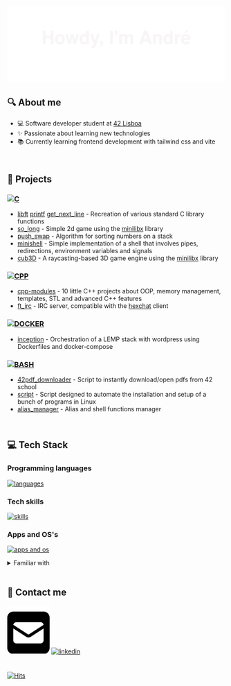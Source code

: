 
[![Header](assets/header.svg)](https://capsule-render.vercel.app/)
<!-- https://capsule-render.vercel.app/api?type=waving&height=300&color=gradient&text=Howdy,%20I%27m%20Andr%C3%A9&animation=fadeIn -->

## 🔍 About me
- 💻 Software developer student at [42 Lisboa](http://www.42lisboa.com)
- ✨ Passionate about learning new technologies
- 📚 Currently learning frontend development with tailwind css and vite

<br />

## 🌱 Projects

### [![C](https://skillicons.dev/icons?i=c)](https://github.com/andrexandre?tab=repositories&q=&type=&language=c&sort=)

- [libft](https://github.com/andrexandre/libft) [printf](https://github.com/andrexandre/ft_printf) [get_next_line](https://github.com/andrexandre/get_next_line) - Recreation of various standard C library functions
- [so_long](https://github.com/andrexandre/so_long) - Simple 2d game using the [minilibx](https://github.com/42Paris/minilibx-linux) library
- [push_swap](https://github.com/andrexandre/push_swap) - Algorithm for sorting numbers on a stack
- [minishell](https://github.com/andrexandre/minishell) - Simple implementation of a shell that involves pipes, redirections, environment variables and signals
- [cub3D](https://github.com/andrexandre/cub3D) - A raycasting-based 3D game engine using the [minilibx](https://github.com/42Paris/minilibx-linux) library

### [![CPP](https://skillicons.dev/icons?i=cpp)](https://github.com/andrexandre?tab=repositories&q=&type=&language=c%2B%2B&sort=)

- [cpp-modules](https://github.com/andrexandre/cpp-modules) - 10 little C++ projects about OOP, memory management, templates, STL and advanced C++ features
- [ft_irc](https://github.com/andrexandre/ft_irc) - IRC server, compatible with the [hexchat](https://hexchat.github.io) client

### [![DOCKER](https://skillicons.dev/icons?i=docker)](https://github.com/andrexandre?tab=repositories&q=&type=&language=dockerfile&sort=)

- [inception](https://github.com/andrexandre/inception) - Orchestration of a LEMP stack with wordpress using Dockerfiles and docker-compose

### [![BASH](https://skillicons.dev/icons?i=bash)](https://github.com/andrexandre?tab=repositories&q=&type=&language=shell&sort=)

- [42pdf_downloader](https://github.com/andrexandre/42pdf_downloader) - Script to instantly download/open pdfs from 42 school
- [script](https://github.com/andrexandre/script) - Script designed to automate the installation and setup of a bunch of programs in Linux
- [alias_manager](https://github.com/andrexandre/alias_manager) - Alias and shell functions manager

<br />

## 💻 Tech Stack
### Programming languages
[![languages](https://skillicons.dev/icons?i=c,cpp,bash)](https://skillicons.dev)

### Tech skills
[![skills](https://skillicons.dev/icons?i=git,linux,md)](https://skillicons.dev)

### Apps and OS's
[![apps and os](https://skillicons.dev/icons?i=github,vscode,SPACE,ubuntu,windows)](https://skillicons.dev)

<details>
<summary>Familiar with</summary>

<br />

[![familiar with](https://skillicons.dev/icons?i=wordpress,nginx,mysql,css,tailwind,bootstrap,html,js,ts,npm,vite,githubactions&perline=3)](https://skillicons.dev)

</details>

<br />

## 💬 Contact me
[![Email](assets/square-envelope.svg)](mailto:analexan@student.42lisboa.com)
[![linkedin](https://skillicons.dev/icons?i=linkedin)](https://www.linkedin.com/in/andre-alexandre---/)

#
[![Hits](https://hits.seeyoufarm.com/api/count/incr/badge.svg?url=https%3A%2F%2Fgithub.com%2Fandrexandre&count_bg=%233DC1C8&title_bg=%23555555&icon=&icon_color=%23E7E7E7&title=Daily%2FTotal+Views&edge_flat=false)](https://hits.seeyoufarm.com)
